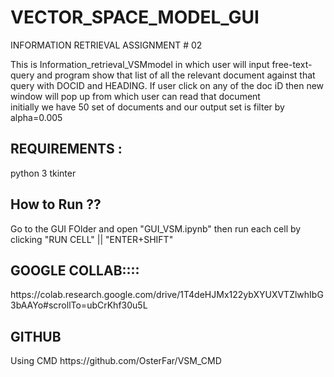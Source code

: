 # VECTOR_SPACE_MODEL_GUI
INFORMATION RETRIEVAL ASSIGNMENT # 02 
<p>This is Information_retrieval_VSMmodel in which user will input free-text-query and program show that list of all the relevant document against that query with DOCID
and HEADING. If user click on any of the doc iD then new window will pop up from which user can read that document <br> initially we have 50 set of documents and our output set is filter by alpha=0.005</p>

<h2> REQUIREMENTS :</h2>
python 3
tkinter

<h2> How to Run ??</h2>
Go to the GUI FOlder and open "GUI_VSM.ipynb" then run each cell by clicking "RUN CELL" || "ENTER+SHIFT" 

<h2>GOOGLE COLLAB::::</h2>
https://colab.research.google.com/drive/1T4deHJMx122ybXYUXVTZlwhIbG3bAAYo#scrollTo=ubCrKhf30u5L

<h2>GITHUB</h2>
Using CMD
https://github.com/OsterFar/VSM_CMD

